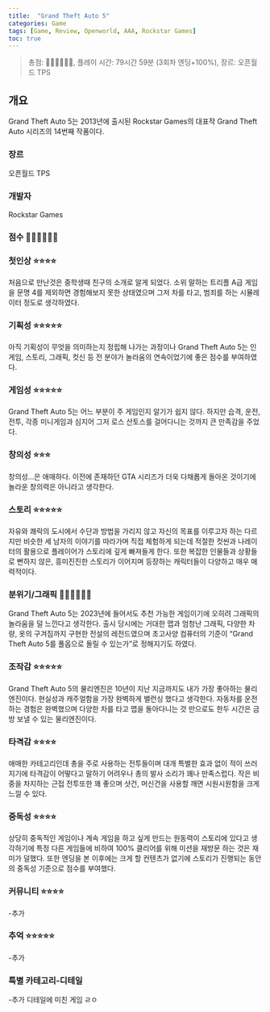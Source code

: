 ```yaml
---
title:  "Grand Theft Auto 5"
categories: Game
tags: [Game, Review, Openworld, AAA, Rockstar Games]
toc: true
---
```


> 총점: 💎💎💎💎💎💎, 플레이 시간: 79시간 59분 (3회차 엔딩+100%), 장르: 오픈월드 TPS

## 개요

Grand Theft Auto 5는 2013년에 출시된 Rockstar Games의 대표작 Grand Theft Auto 시리즈의 14번째 작품이다.

### 장르

오픈월드 TPS

### 개발자

Rockstar Games

### 점수 💎💎💎💎💎💎

### 첫인상 ⭐⭐⭐⭐

처음으로 만난것은 중학생때 친구의 소개로 알게 되었다. 소위 말하는 트리플 A급 게임을 문명 4를 제외하면 경험해보지 못한 상태였으며 그저 차를 타고, 범죄를 하는 시뮬레이터 정도로 생각하였다.

### 기획성 ⭐⭐⭐⭐⭐

아직 기획성이 무엇을 의미하는지 정립해 나가는 과정이나 Grand Theft Auto 5는 인게임, 스토리, 그래픽, 컷신 등 전 분야가 놀라움의 연속이었기에 좋은 점수를 부여하였다.

### 게임성 ⭐⭐⭐⭐⭐

Grand Theft Auto 5는 어느 부분이 주 게임인지 알기가 쉽지 않다. 하지만 습격, 운전, 전투, 각종 미니게임과 심지어 그저 로스 산토스를 걸어다니는 것까지 큰 만족감을 주었다.

### 창의성 ⭐⭐⭐

창의성…은 애매하다. 이전에 존재하던 GTA 시리즈가 더욱 다채롭게 돌아온 것이기에 놀라운 창의력은 아니라고 생각한다.

### 스토리 ⭐⭐⭐⭐⭐

자유와 쾌락의 도시에서 수단과 방법을 가리지 않고 자신의 목표를 이루고자 하는 다르지만 비슷한 세 남자의 이야기를 따라가며 직접 체험하게 되는데 적절한 컷씬과 나레이터의 활용으로 플레이어가 스토리에 깊게 빠져들게 한다. 또한 복잡한 인물들과 상황들로 뻔하지 않은, 흥미진진한 스토리가 이어지며 등장하는 캐릭터들이 다양하고 매우 매력적이다.

### 분위기/그래픽 💎💎💎💎💎💎

Grand Theft Auto 5는 2023년에 들어서도 추천 가능한 게임이기에 오히려 그래픽의 놀라움을 덜 느낀다고 생각한다. 출시 당시에는 거대한 맵과 엄청난 그래픽, 다양한 차량, 옷의 구겨짐까지 구현한 전설의 레전드였으며 초고사양 컴퓨터의 기준이 “Grand Theft Auto 5를 풀옵으로 돌릴 수 있는가”로 정해지기도 하였다. 

### 조작감 ⭐⭐⭐⭐⭐

Grand Theft Auto 5의 물리엔진은 10년이 지난 지금까지도 내가 가장 좋아하는 물리엔진이다. 현실성과 캐주얼함을 가장 완벽하게 밸런싱 했다고 생각한다. 자동차를 운전하는 경험은 완벽했으며 다양한 차를 타고 맵을 돌아다니는 것 만으로도 한두 시간은 금방  보낼 수 있는 물리엔진이다.

### 타격감 ⭐⭐⭐⭐

애매한 카테고리인데 총을 주로 사용하는 전투들이며 대개 특별한 효과 없이 적이 쓰러지기에 타격감이 어떻다고 말하기 어려우나 총의 발사 소리가 꽤나 만족스럽다. 작은 비중을 차지하는 근접 전투또한 꽤 좋으며 샷건, 머신건을 사용할 깨면 시원시원함을 크게 느낄 수 있다.

### 중독성 ⭐⭐⭐⭐

상당히 중독적인 게임이나 계속 게임을 하고 싶게 만드는 원동력이 스토리에 있다고 생각하기에 특정 다른 게임들에 비하여 100% 클리어를 위해 미션을 재방문 하는 것은 재미가 덜했다. 또한 엔딩을 본 이후에는 크게 할 컨텐츠가 없기에 스토리가 진행되는 동안의 중독성 기준으로 점수를 부여했다.

### 커뮤니티 ⭐⭐⭐⭐

-추가

### 추억 ⭐⭐⭐⭐⭐

-추가

### 특별 카테고리-디테일

-추가 디테일에 미친 게임 ㄹㅇ
